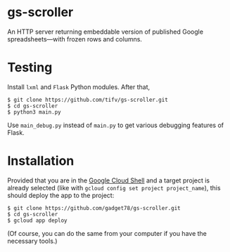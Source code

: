 # gs-scroller
An HTTP server returning embeddable version of published Google spreadsheets—with frozen rows and columns.

# Testing
Install `lxml` and `Flask` Python modules. After that,

    $ git clone https://github.com/tifv/gs-scroller.git
    $ cd gs-scroller
    $ python3 main.py

Use `main_debug.py` instead of `main.py` to get various debugging features of Flask.

# Installation
Provided that you are in the [Google Cloud Shell](https://console.cloud.google.com/cloudshell)
and a target project is already selected (like with `gcloud config set project project_name`), this should deploy the app to the project:

    $ git clone https://github.com/gadget78/gs-scroller.git
    $ cd gs-scroller
    $ gcloud app deploy

(Of course, you can do the same from your computer if you have the necessary tools.)
